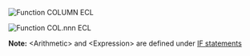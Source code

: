![Function COLUMN ECL](../../../images/LTS_COLUMN_3FCC_01Z.gif)

![Function COL.nnn ECL](../../../images/LTS_COLnnn_2ECA_01Z.gif)

**Note:** \<Arithmetic\> and \<Expression\> are defined under [IF statements](./IFstatementsECL.html)